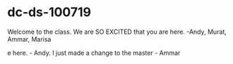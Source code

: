 # dc-ds-100719

Welcome to the class. We are SO EXCITED that you are here. -Andy, Murat, Ammar, Marisa

e here. - Andy. I just made a change to the master - Ammar
